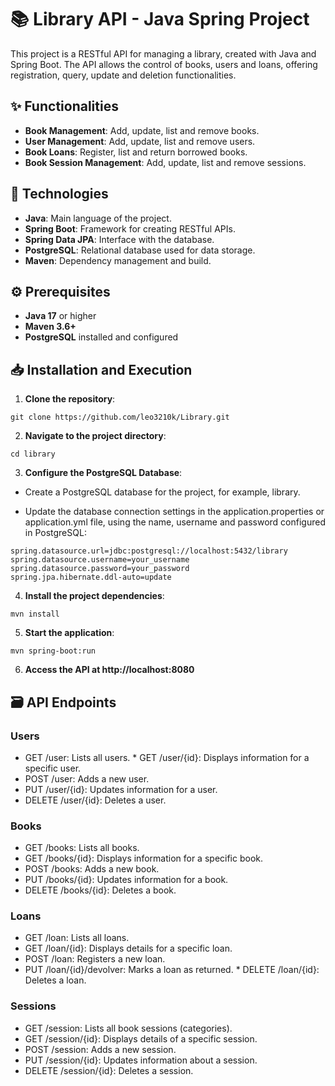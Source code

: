 # 📚 Library API - Java Spring Project

This project is a RESTful API for managing a library, created with Java and Spring Boot. The API allows the control of books, users and loans, offering registration, query, update and deletion functionalities.

## ✨ Functionalities

- **Book Management**: Add, update, list and remove books.
- **User Management**: Add, update, list and remove users.
- **Book Loans**: Register, list and return borrowed books.
- **Book Session Management**: Add, update, list and remove sessions.

## 🚀 Technologies

- **Java**: Main language of the project.
- **Spring Boot**: Framework for creating RESTful APIs.
- **Spring Data JPA**: Interface with the database.
- **PostgreSQL**: Relational database used for data storage.
- **Maven**: Dependency management and build.

## ⚙️ Prerequisites

- **Java 17** or higher
- **Maven 3.6+**
- **PostgreSQL** installed and configured

## 📥 Installation and Execution

1. **Clone the repository**:

```
git clone https://github.com/leo3210k/Library.git
```

2. **Navigate to the project directory**:

```
cd library
```

3. **Configure the PostgreSQL Database**:

- Create a PostgreSQL database for the project, for example, library.

- Update the database connection settings in the application.properties or application.yml file, using the name, username and password configured in PostgreSQL:

```
spring.datasource.url=jdbc:postgresql://localhost:5432/library
spring.datasource.username=your_username
spring.datasource.password=your_password
spring.jpa.hibernate.ddl-auto=update
```

4. **Install the project dependencies**:

```
mvn install
```

5. **Start the application**:

```
mvn spring-boot:run
```

6. **Access the API at http://localhost:8080**

## 🗃️ API Endpoints

### Users
* GET /user: Lists all users. * GET /user/{id}: Displays information for a specific user.
* POST /user: Adds a new user.
* PUT /user/{id}: Updates information for a user.
* DELETE /user/{id}: Deletes a user.

### Books
* GET /books: Lists all books.
* GET /books/{id}: Displays information for a specific book.
* POST /books: Adds a new book.
* PUT /books/{id}: Updates information for a book.
* DELETE /books/{id}: Deletes a book.

### Loans
* GET /loan: Lists all loans.
* GET /loan/{id}: Displays details for a specific loan.
* POST /loan: Registers a new loan.
* PUT /loan/{id}/devolver: Marks a loan as returned. * DELETE /loan/{id}: Deletes a loan.

### Sessions
* GET /session: Lists all book sessions (categories).
* GET /session/{id}: Displays details of a specific session.
* POST /session: Adds a new session.
* PUT /session/{id}: Updates information about a session.
* DELETE /session/{id}: Deletes a session.
